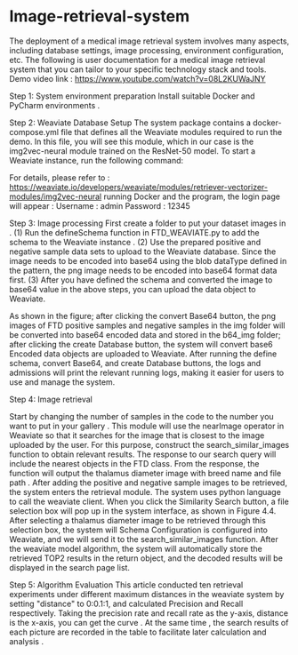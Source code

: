 # Image-retrieval-system
The deployment of a medical image retrieval system involves many aspects, including database settings, image processing, environment configuration, etc. The following is user documentation for a medical image retrieval system that you can tailor to your specific technology stack and tools.
Demo video link : https://www.youtube.com/watch?v=08L2KUWaJNY

Step 1: System environment preparation
Install suitable Docker and PyCharm environments .

Step 2: Weaviate Database Setup
The system package contains a docker-compose.yml file that defines all the Weaviate modules required to run the demo. In this file, you will see this module, which in our case is the img2vec-neural module trained on the ResNet-50 model. To start a Weaviate instance, run the following command:


For details, please refer to :
https://weaviate.io/developers/weaviate/modules/retriever-vectorizer-modules/img2vec-neural
running Docker and the program, the login page will appear :
Username : admin Password : 12345

Step 3: Image processing
First create a folder to put your dataset images in .
(1) Run the defineSchema function in FTD_WEAVIATE.py to add the schema to the Weaviate instance .
(2) Use the prepared positive and negative sample data sets to upload to the Weaviate database. Since the image needs to be encoded into base64 using the blob dataType defined in the pattern, the png image needs to be encoded into base64 format data first.
(3) After you have defined the schema and converted the image to base64 value in the above steps, you can upload the data object to Weaviate.

As shown in the figure; after clicking the convert Base64 button, the png images of FTD positive samples and negative samples in the img folder will be converted into base64 encoded data and stored in the b64_img folder; after clicking the create Database button, the system will convert base6 Encoded data objects are uploaded to Weaviate. After running the define schema, convert Base64, and create Database buttons, the logs and admissions will print the relevant running logs, making it easier for users to use and manage the system.


Step 4: Image retrieval

Start by changing the number of samples in the code to the number you want to put in your gallery .
This module will use the nearImage operator in Weaviate so that it searches for the image that is closest to the image uploaded by the user. For this purpose, construct the search_similar_images function to obtain relevant results. The response to our search query will include the nearest objects in the FTD class. From the response, the function will output the thalamus diameter image with breed name and file path .
After adding the positive and negative sample images to be retrieved, the system enters the retrieval module. The system uses python language to call the weaviate client. When you click the Similarity Search button, a file selection box will pop up in the system interface, as shown in Figure 4.4. After selecting a thalamus diameter image to be retrieved through this selection box, the system will Schema Configuration is configured into Weaviate, and we will send it to the search_similar_images function. After the weaviate model algorithm, the system will automatically store the retrieved TOP2 results in the return object, and the decoded results will be displayed in the search page list.

Step 5: Algorithm Evaluation
This article conducted ten retrieval experiments under different maximum distances in the weaviate system by setting "distance" to 0:0.1:1, and calculated Precision and Recall respectively. Taking the precision rate and recall rate as the y-axis, distance is the x-axis, you can get the curve .
At the same time , the search results of each picture are recorded in the table to facilitate later calculation and analysis .
